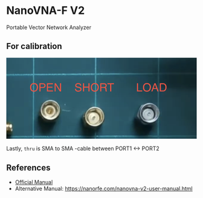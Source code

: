 # NanoVNA-F V2
Portable Vector Network Analyzer

## For calibration
![vna_dongles.png](images/vna_dongles.png)

Lastly, `thru` is SMA to SMA -cable between PORT1 <-> PORT2

## References
* [Official Manual](https://www.sysjoint.com/ueditor/php/upload/file/PDF/NanoVNA-F%20V2%20Portable%20Vector%20Network%20Analyzer%20User%20Guide%20V2.0.pdf) 
* Alternative Manual: https://nanorfe.com/nanovna-v2-user-manual.html

